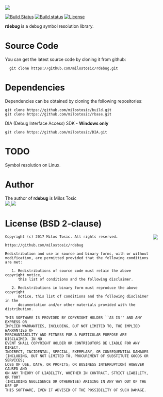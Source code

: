 <img src="https://github.com/milostosic/milostosic.github.io/raw/master/logo_libs/rdebug.png"/>

[![Build Status](https://travis-ci.org/milostosic/rdebug.svg?branch=master)](https://travis-ci.org/milostosic/rdebug)
[![Build status](https://ci.appveyor.com/api/projects/status/3cmmey9rd8qc512s?svg=true)](https://ci.appveyor.com/project/milostosic/rdebug)
[![License](https://img.shields.io/badge/license-BSD--2%20clause-blue.svg)](https://github.com/milostosic/rdebug/blob/master/LICENSE)

**rdebug** is a debug symbol resolution library.

Source Code
======

You can get the latest source code by cloning it from github:

      git clone https://github.com/milostosic/rdebug.git 

Dependencies
======

Dependencies can be obtained by cloning the following repositories:

	git clone https://github.com/milostosic/build.git
	git clone https://github.com/milostosic/rbase.git

DIA (Debug Interface Access) SDK - **Windows only**

	git clone https://github.com/milostosic/DIA.git

TODO
======

Symbol resolution on Linux.

Author
======

The author of **rdebug** is Milos Tosic  
[ <img src="https://github.com/milostosic/build/raw/gh-pages/images/twitter.png">](https://twitter.com/milostosic)[ <img src="https://github.com/milostosic/build/raw/gh-pages/images/mail.png">](mailto:milostosic77@gmail.com)  

License (BSD 2-clause)
======

<a href="http://opensource.org/licenses/BSD-2-Clause" target="_blank">
<img align="right" src="http://opensource.org/trademarks/opensource/OSI-Approved-License-100x137.png">
</a>

	Copyright (c) 2017 Milos Tosic. All rights reserved.
	
	https://github.com/milostosic/rdebug
	
	Redistribution and use in source and binary forms, with or without
	modification, are permitted provided that the following conditions are met:
	
	   1. Redistributions of source code must retain the above copyright notice,
	      this list of conditions and the following disclaimer.
	
	   2. Redistributions in binary form must reproduce the above copyright
	      notice, this list of conditions and the following disclaimer in the
	      documentation and/or other materials provided with the distribution.
	
	THIS SOFTWARE IS PROVIDED BY COPYRIGHT HOLDER ``AS IS'' AND ANY EXPRESS OR
	IMPLIED WARRANTIES, INCLUDING, BUT NOT LIMITED TO, THE IMPLIED WARRANTIES OF
	MERCHANTABILITY AND FITNESS FOR A PARTICULAR PURPOSE ARE DISCLAIMED. IN NO
	EVENT SHALL COPYRIGHT HOLDER OR CONTRIBUTORS BE LIABLE FOR ANY DIRECT,
	INDIRECT, INCIDENTAL, SPECIAL, EXEMPLARY, OR CONSEQUENTIAL DAMAGES
	(INCLUDING, BUT NOT LIMITED TO, PROCUREMENT OF SUBSTITUTE GOODS OR SERVICES;
	LOSS OF USE, DATA, OR PROFITS; OR BUSINESS INTERRUPTION) HOWEVER CAUSED AND
	ON ANY THEORY OF LIABILITY, WHETHER IN CONTRACT, STRICT LIABILITY, OR TORT
	(INCLUDING NEGLIGENCE OR OTHERWISE) ARISING IN ANY WAY OUT OF THE USE OF
	THIS SOFTWARE, EVEN IF ADVISED OF THE POSSIBILITY OF SUCH DAMAGE. 
